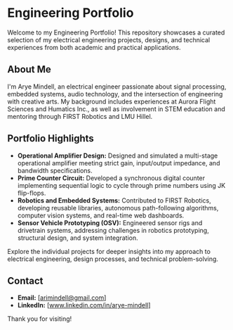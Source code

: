 # Engineering Portfolio

Welcome to my Engineering Portfolio! This repository showcases a curated selection of my electrical engineering projects, designs, and technical experiences from both academic and practical applications.

## About Me

I'm Arye Mindell, an electrical engineer passionate about signal processing, embedded systems, audio technology, and the intersection of engineering with creative arts. My background includes experiences at Aurora Flight Sciences and Humatics Inc., as well as involvement in STEM education and mentoring through FIRST Robotics and LMU Hillel.

## Portfolio Highlights

- **Operational Amplifier Design:** Designed and simulated a multi-stage operational amplifier meeting strict gain, input/output impedance, and bandwidth specifications.
- **Prime Counter Circuit:** Developed a synchronous digital counter implementing sequential logic to cycle through prime numbers using JK flip-flops.
- **Robotics and Embedded Systems:** Contributed to FIRST Robotics, developing reusable libraries, autonomous path-following algorithms, computer vision systems, and real-time web dashboards.
- **Sensor Vehicle Prototyping (OSV):** Engineered sensor rigs and drivetrain systems, addressing challenges in robotics prototyping, structural design, and system integration.

Explore the individual projects for deeper insights into my approach to electrical engineering, design processes, and technical problem-solving.

## Contact

- **Email:** [arimindell@gmail.com]
- **LinkedIn:** [www.linkedin.com/in/arye-mindell]

Thank you for visiting!
